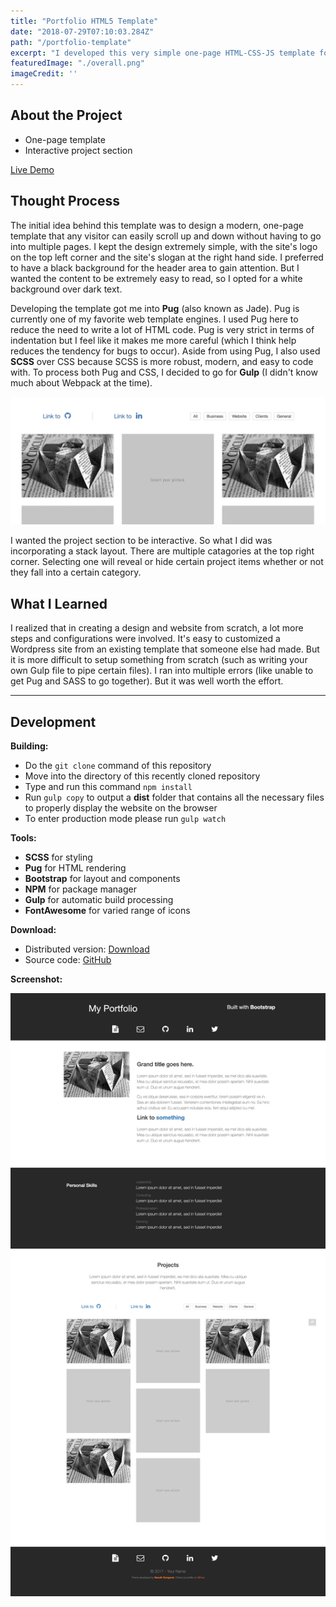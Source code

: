 ```yaml
---
title: "Portfolio HTML5 Template"
date: "2018-07-29T07:10:03.284Z"
path: "/portfolio-template"
excerpt: "I developed this very simple one-page HTML-CSS-JS template for my own website and personal use prior to switching to Gatsby as my CMS. This HTML5 template is ideal for individuals that are looking to showcase themselves and their projects on the Internet."
featuredImage: "./overall.png"
imageCredit: ''
---
```


## About the Project

- One-page template
- Interactive project section

[Live Demo](https://codepen.io/naruthk/full/wrRjKv/)

## Thought Process

The initial idea behind this template was to design a modern, one-page template that any visitor can easily scroll up and down without having to go into multiple pages. I kept the design extremely simple, with the site's logo on the top left corner and the site's slogan at the right hand side. I preferred to have a black background for the header area to gain attention. But I wanted the content to be extremely easy to read, so I opted for a white background over dark text.

Developing the template got me into **Pug** (also known as Jade). Pug is currently one of my favorite web template engines. I used Pug here to reduce the need to write a lot of HTML code. Pug is very strict in terms of indentation but I feel like it makes me more careful (which I think help reduces the tendency for bugs to occur). Aside from using Pug, I also used **SCSS** over CSS because SCSS is more robust, modern, and easy to code with. To process both Pug and CSS, I decided to go for **Gulp** (I didn't know much about Webpack at the time).

![portfolio-js](portfolio-js.png)

I wanted the project section to be interactive. So what I did was incorporating a stack layout. There are multiple catagories at the top right corner. Selecting one will reveal or hide certain project items whether or not they fall into a certain category.

## What I Learned

I realized that in creating a design and website from scratch, a lot more steps and configurations were involved. It's easy to customized a Wordpress site from an existing template that someone else had made. But it is more difficult to setup something from scratch (such as writing your own Gulp file to pipe certain files). I ran into multiple errors (like unable to get Pug and SASS to go together). But it was well worth the effort.

---

## Development

**Building:**

- Do the `git clone` command of this repository
- Move into the directory of this recently cloned repository
- Type and run this command `npm install`
- Run `gulp copy` to output a **dist** folder that contains all the necessary files to properly display the website on the browser
- To enter production mode please run `gulp watch`

**Tools:**

- **SCSS** for styling
- **Pug** for HTML rendering
- **Bootstrap** for layout and components
- **NPM** for package manager
- **Gulp** for automatic build processing
- **FontAwesome** for varied range of icons

**Download:**

- Distributed version: [Download](https://github.com/naruthk/web-theme-portfolio/raw/master/theme.zip)
- Source code: [GitHub](https://github.com/naruthk/web-theme-portfolio)

**Screenshot:**

![Overview](overall.png)